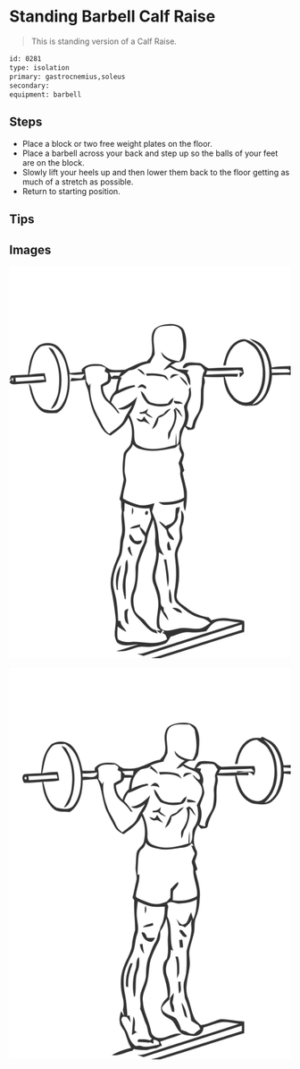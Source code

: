 # Standing Barbell Calf Raise
> This is standing version of a Calf Raise.

``` 
id: 0281 
type: isolation 
primary: gastrocnemius,soleus 
secondary:  
equipment: barbell 
``` 

## Steps

 - Place a block or two free weight plates on the floor.
 - Place a barbell across your back and step up so the balls of your feet are on the block.
 - Slowly lift your heels up and then lower them back to the floor getting as much of a stretch as possible.
 - Return to starting position.

## Tips


## Images

![](./../svg/0281-relaxation.svg)

![](./../svg/0281-tension.svg)
